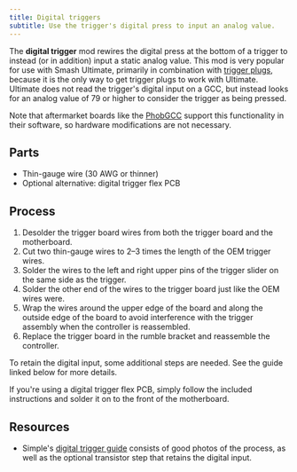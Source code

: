 ```yaml
---
title: Digital triggers
subtitle: Use the trigger's digital press to input an analog value.
---
```


The **digital trigger** mod rewires the digital press at the bottom of a trigger to instead (or in addition) input a static analog value. This mod is very popular for use with Smash Ultimate, primarily in combination with [trigger plugs](/compendium/triggers/mods/plugs), because it is the only way to get trigger plugs to work with Ultimate. Ultimate does not read the trigger's digital input on a GCC, but instead looks for an analog value of 79 or higher to consider the trigger as being pressed.

Note that aftermarket boards like the [PhobGCC](/compendium/boards#phobgcc) support this functionality in their software, so hardware modifications are not necessary.

## Parts

- Thin-gauge wire (30 AWG or thinner)
- Optional alternative: digital trigger flex PCB

## Process

1. Desolder the trigger board wires from both the trigger board and the motherboard.
2. Cut two thin-gauge wires to 2–3 times the length of the OEM trigger wires.
3. Solder the wires to the left and right upper pins of the trigger slider on the same side as the trigger.
4. Solder the other end of the wires to the trigger board just like the OEM wires were.
5. Wrap the wires around the upper edge of the board and along the outside edge of the board to avoid interference with the trigger assembly when the controller is reassembled.
6. Replace the trigger board in the rumble bracket and reassemble the controller.

To retain the digital input, some additional steps are needed. See the guide linked below for more details.

If you're using a digital trigger flex PCB, simply follow the included instructions and solder it on to the front of the motherboard.

## Resources

- Simple's [digital trigger guide](https://imgur.com/a/analog-press-on-digital-trigger-gcc-now-updated-with-transistor-mod-BNmDnVS) consists of good photos of the process, as well as the optional transistor step that retains the digital input.
